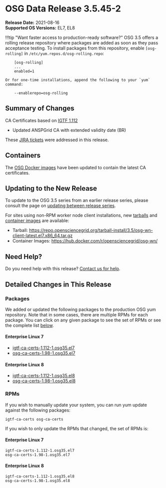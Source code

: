 OSG Data Release 3.5.45-2
=========================

**Release Date:** 2021-08-16    
**Supported OS Versions:** EL7, EL8

!!!tip "Want faster access to production-ready software?"
    OSG 3.5 offers a rolling release repository where packages are added as soon as they pass acceptance testing.
    To install packages from this repository, enable `[osg-rolling]` in `/etc/yum.repos.d/osg-rolling.repo`:

        [osg-rolling]
        ...
        enabled=1

    Or for one-time installations, append the following to your `yum` command:

        --enablerepo=osg-rolling

Summary of Changes
------------------

CA Certificates based on [IGTF 1.112](http://dist.eugridpma.info/distribution/igtf/current/CHANGES)

-   Updated ANSPGrid CA with extended validity date (BR)


These [JIRA tickets](https://opensciencegrid.atlassian.net/issues/?jql=project%20%3D%20SOFTWARE%20AND%20fixVersion%20%3D%203.5.45-2%20ORDER%20BY%20priority%20DESC%2C%20key%20DESC) were addressed in this release.

Containers
----------

The [OSG Docker images](https://hub.docker.com/u/opensciencegrid/) have been updated to contain the latest CA certificates.

Updating to the New Release
---------------------------

To update to the OSG 3.5 series from an earlier release series, please consult the page on
[updating between release series](../updating-to-osg-35.md).

For sites using non-RPM worker node client installations, new [tarballs](../../worker-node/install-wn-tarball.md) and
[container images](../../worker-node/using-wn-containers.md) are available:

- Tarball: <https://repo.opensciencegrid.org/tarball-install/3.5/osg-wn-client-latest.el7.x86_64.tar.gz>
- Container Images: <https://hub.docker.com/r/opensciencegrid/osg-wn/>

Need Help?
----------

Do you need help with this release? [Contact us for help](../../common/help.md).

Detailed Changes in This Release
--------------------------------

### Packages

We added or updated the following packages to the production OSG yum repository.
Note that in some cases, there are multiple RPMs for each package.
You can click on any given package to see the set of RPMs or see the complete list [below](#rpms).

#### Enterprise Linux 7

-   [igtf-ca-certs-1.112-1.osg35.el7](https://koji.chtc.wisc.edu/koji/search?match=glob&type=build&terms=igtf-ca-certs-1.112-1.osg35.el7)
-   [osg-ca-certs-1.98-1.osg35.el7](https://koji.chtc.wisc.edu/koji/search?match=glob&type=build&terms=osg-ca-certs-1.98-1.osg35.el7)

#### Enterprise Linux 8

-   [igtf-ca-certs-1.112-1.osg35.el8](https://koji.chtc.wisc.edu/koji/search?match=glob&type=build&terms=igtf-ca-certs-1.112-1.osg35.el8)
-   [osg-ca-certs-1.98-1.osg35.el8](https://koji.chtc.wisc.edu/koji/search?match=glob&type=build&terms=osg-ca-certs-1.98-1.osg35.el8)

### RPMs

If you wish to manually update your system, you can run yum update against the following packages:

    igtf-ca-certs osg-ca-certs 

If you wish to only update the RPMs that changed, the set of RPMs is:

#### Enterprise Linux 7

``` file
igtf-ca-certs-1.112-1.osg35.el7
osg-ca-certs-1.98-1.osg35.el7
```

#### Enterprise Linux 8

``` file
igtf-ca-certs-1.112-1.osg35.el8
osg-ca-certs-1.98-1.osg35.el8
```
